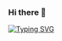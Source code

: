 ### Hi there 👋


[![Typing SVG](https://readme-typing-svg.herokuapp.com?color=%2336BCF7&lines=I'm+a+PHP+-programmer)](https://git.io/typing-svg)

<!--
**neponymay/neponymay** is a ✨ _special_ ✨ repository because its `README.md` (this file) appears on your GitHub profile.

Here are some ideas to get you started:

- 🔭 I’m currently working on ...
- 🌱 I’m currently learning ...
- 👯 I’m looking to collaborate on ...
- 🤔 I’m looking for help with ...
- 💬 Ask me about ...
- 📫 How to reach me: ...
- 😄 Pronouns: ...
- ⚡ Fun fact: ...
-->
